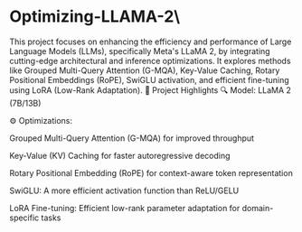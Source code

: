 # Optimizing-LLAMA-2\
This project focuses on enhancing the efficiency and performance of Large Language Models (LLMs), specifically Meta's LLaMA 2, by integrating cutting-edge architectural and inference optimizations. It explores methods like Grouped Multi-Query Attention (G-MQA), Key-Value Caching, Rotary Positional Embeddings (RoPE), SwiGLU activation, and efficient fine-tuning using LoRA (Low-Rank Adaptation).
🚀 Project Highlights
🔍 Model: LLaMA 2 (7B/13B)

⚙️ Optimizations:

Grouped Multi-Query Attention (G-MQA) for improved throughput

Key-Value (KV) Caching for faster autoregressive decoding

Rotary Positional Embedding (RoPE) for context-aware token representation

SwiGLU: A more efficient activation function than ReLU/GELU

LoRA Fine-tuning: Efficient low-rank parameter adaptation for domain-specific tasks
